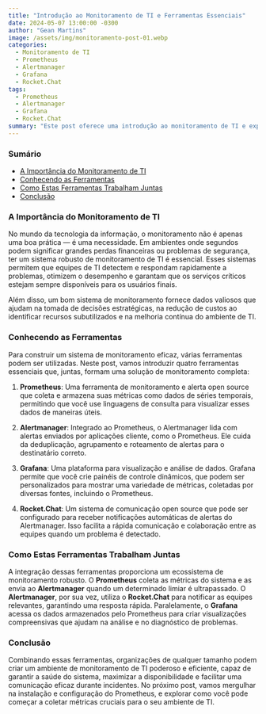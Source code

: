 ```yaml
---
title: "Introdução ao Monitoramento de TI e Ferramentas Essenciais"
date: 2024-05-07 13:00:00 -0300
author: "Gean Martins"
image: /assets/img/monitoramento-post-01.webp
categories: 
  - Monitoramento de TI
  - Prometheus
  - Alertmanager
  - Grafana
  - Rocket.Chat
tags:
  - Prometheus
  - Alertmanager
  - Grafana
  - Rocket.Chat
summary: "Este post oferece uma introdução ao monitoramento de TI e explora quatro ferramentas essenciais: Prometheus, Alertmanager, Grafana e Rocket.Chat. Aprenda como essas ferramentas podem ser integradas para criar um sistema de monitoramento robusto."
---
```


### Sumário

- [A Importância do Monitoramento de TI](#a-importância-do-monitoramento-de-ti)
- [Conhecendo as Ferramentas](#conhecendo-as-ferramentas)
- [Como Estas Ferramentas Trabalham Juntas](#como-estas-ferramentas-trabalham-juntas)
- [Conclusão](#conclusão)


### A Importância do Monitoramento de TI

No mundo da tecnologia da informação, o monitoramento não é apenas uma boa prática — é uma necessidade. Em ambientes onde segundos podem significar grandes perdas financeiras ou problemas de segurança, ter um sistema robusto de monitoramento de TI é essencial. Esses sistemas permitem que equipes de TI detectem e respondam rapidamente a problemas, otimizem o desempenho e garantam que os serviços críticos estejam sempre disponíveis para os usuários finais.

Além disso, um bom sistema de monitoramento fornece dados valiosos que ajudam na tomada de decisões estratégicas, na redução de custos ao identificar recursos subutilizados e na melhoria contínua do ambiente de TI.

### Conhecendo as Ferramentas

Para construir um sistema de monitoramento eficaz, várias ferramentas podem ser utilizadas. Neste post, vamos introduzir quatro ferramentas essenciais que, juntas, formam uma solução de monitoramento completa:

1. **Prometheus**: Uma ferramenta de monitoramento e alerta open source que coleta e armazena suas métricas como dados de séries temporais, permitindo que você use linguagens de consulta para visualizar esses dados de maneiras úteis.
   
2. **Alertmanager**: Integrado ao Prometheus, o Alertmanager lida com alertas enviados por aplicações cliente, como o Prometheus. Ele cuida da deduplicação, agrupamento e roteamento de alertas para o destinatário correto.

3. **Grafana**: Uma plataforma para visualização e análise de dados. Grafana permite que você crie painéis de controle dinâmicos, que podem ser personalizados para mostrar uma variedade de métricas, coletadas por diversas fontes, incluindo o Prometheus.

4. **Rocket.Chat**: Um sistema de comunicação open source que pode ser configurado para receber notificações automáticas de alertas do Alertmanager. Isso facilita a rápida comunicação e colaboração entre as equipes quando um problema é detectado.

### Como Estas Ferramentas Trabalham Juntas

A integração dessas ferramentas proporciona um ecossistema de monitoramento robusto. O **Prometheus** coleta as métricas do sistema e as envia ao **Alertmanager** quando um determinado limiar é ultrapassado. O **Alertmanager**, por sua vez, utiliza o **Rocket.Chat** para notificar as equipes relevantes, garantindo uma resposta rápida. Paralelamente, o **Grafana** acessa os dados armazenados pelo Prometheus para criar visualizações compreensivas que ajudam na análise e no diagnóstico de problemas.

### Conclusão

Combinando essas ferramentas, organizações de qualquer tamanho podem criar um ambiente de monitoramento de TI poderoso e eficiente, capaz de garantir a saúde do sistema, maximizar a disponibilidade e facilitar uma comunicação eficaz durante incidentes. No próximo post, vamos mergulhar na instalação e configuração do Prometheus, e explorar como você pode começar a coletar métricas cruciais para o seu ambiente de TI.
